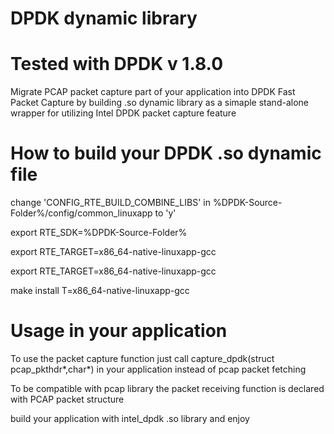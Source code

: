 # DPDK dynamic library
# Tested with DPDK v 1.8.0

Migrate PCAP packet capture part of your application into DPDK Fast Packet Capture by building .so dynamic library as a simaple stand-alone wrapper for utilizing Intel DPDK packet capture feature



# How to build your DPDK .so dynamic file

change 'CONFIG_RTE_BUILD_COMBINE_LIBS' in %DPDK-Source-Folder%/config/common_linuxapp to 'y'

export RTE_SDK=%DPDK-Source-Folder%

export RTE_TARGET=x86_64-native-linuxapp-gcc

export RTE_TARGET=x86_64-native-linuxapp-gcc

make install T=x86_64-native-linuxapp-gcc
 


 
# Usage in your application

To use the packet capture function just call capture_dpdk(struct pcap_pkthdr*,char*) in your application instead of pcap packet fetching

To be compatible with pcap library the packet receiving function is declared with PCAP packet structure

build your application with intel_dpdk .so library and enjoy  
